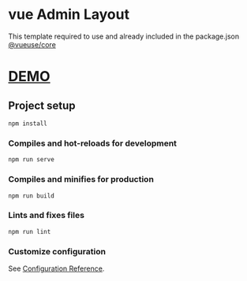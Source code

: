 # vue Admin Layout

This template required to use and already included in the package.json
<br/>
<a href="https://vueuse.org/" >@vueuse/core</a>

# <a href="https://zynth17.github.io/vue-admin-template/">DEMO</a>
## Project setup
```
npm install
```

### Compiles and hot-reloads for development
```
npm run serve
```

### Compiles and minifies for production
```
npm run build
```

### Lints and fixes files
```
npm run lint
```

### Customize configuration
See [Configuration Reference](https://cli.vuejs.org/config/).
